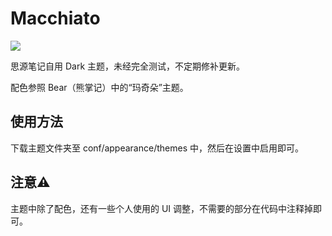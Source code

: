 # Macchiato

![](https://b3logfile.com/file/2024/12/CleanShot_2024-12-16_at_7%E2%80%AF.04.07-1vjOarj.png?imageView2/2/interlace/1/format/webp)

思源笔记自用 Dark 主题，未经完全测试，不定期修补更新。

配色参照 Bear（熊掌记）中的“玛奇朵”主题。

## 使用方法

下载主题文件夹至 conf/appearance/themes 中，然后在设置中启用即可。

## 注意⚠️

主题中除了配色，还有一些个人使用的 UI 调整，不需要的部分在代码中注释掉即可。
